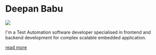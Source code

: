 # Deepan Babu
![](https://visitor-badge.glitch.me/badge?page_id=pdeepanbabu.pdeepanbabu)

<p>I'm a Test Automation software developer specialised in frontend and backend development for complex scalable embedded application.</p>
<p><a href="https://pdeepanbabu.github.io" target="_blank">read more</a></p>
